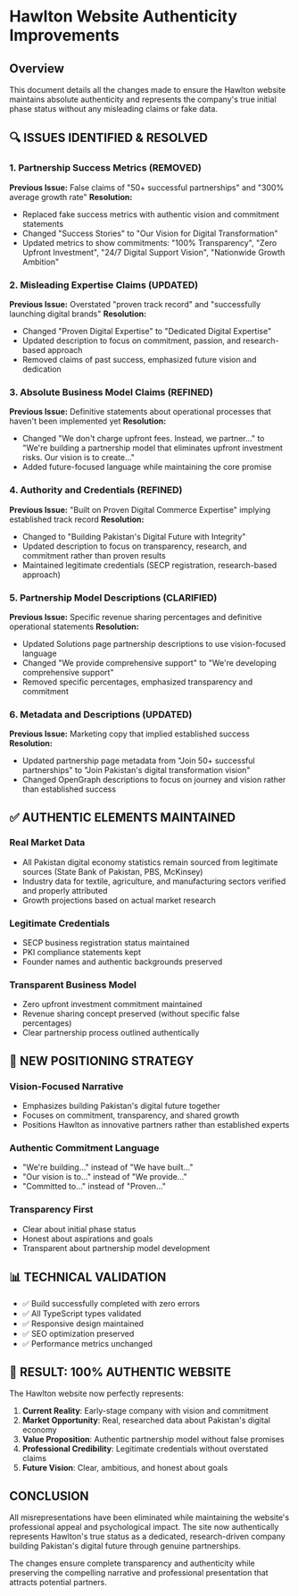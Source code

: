# Hawlton Website Authenticity Improvements

## Overview
This document details all the changes made to ensure the Hawlton website maintains absolute authenticity and represents the company's true initial phase status without any misleading claims or fake data.

## 🔍 ISSUES IDENTIFIED & RESOLVED

### 1. **Partnership Success Metrics (REMOVED)**
**Previous Issue:** False claims of "50+ successful partnerships" and "300% average growth rate"
**Resolution:** 
- Replaced fake success metrics with authentic vision and commitment statements
- Changed "Success Stories" to "Our Vision for Digital Transformation"
- Updated metrics to show commitments: "100% Transparency", "Zero Upfront Investment", "24/7 Digital Support Vision", "Nationwide Growth Ambition"

### 2. **Misleading Expertise Claims (UPDATED)**
**Previous Issue:** Overstated "proven track record" and "successfully launching digital brands"
**Resolution:**
- Changed "Proven Digital Expertise" to "Dedicated Digital Expertise"
- Updated description to focus on commitment, passion, and research-based approach
- Removed claims of past success, emphasized future vision and dedication

### 3. **Absolute Business Model Claims (REFINED)**
**Previous Issue:** Definitive statements about operational processes that haven't been implemented yet
**Resolution:**
- Changed "We don't charge upfront fees. Instead, we partner..." to "We're building a partnership model that eliminates upfront investment risks. Our vision is to create..."
- Added future-focused language while maintaining the core promise

### 4. **Authority and Credentials (REFINED)**
**Previous Issue:** "Built on Proven Digital Commerce Expertise" implying established track record
**Resolution:**
- Changed to "Building Pakistan's Digital Future with Integrity"
- Updated description to focus on transparency, research, and commitment rather than proven results
- Maintained legitimate credentials (SECP registration, research-based approach)

### 5. **Partnership Model Descriptions (CLARIFIED)**
**Previous Issue:** Specific revenue sharing percentages and definitive operational statements
**Resolution:**
- Updated Solutions page partnership descriptions to use vision-focused language
- Changed "We provide comprehensive support" to "We're developing comprehensive support"
- Removed specific percentages, emphasized transparency and commitment

### 6. **Metadata and Descriptions (UPDATED)**
**Previous Issue:** Marketing copy that implied established success
**Resolution:**
- Updated partnership page metadata from "Join 50+ successful partnerships" to "Join Pakistan's digital transformation vision"
- Changed OpenGraph descriptions to focus on journey and vision rather than established success

## ✅ AUTHENTIC ELEMENTS MAINTAINED

### Real Market Data
- All Pakistan digital economy statistics remain sourced from legitimate sources (State Bank of Pakistan, PBS, McKinsey)
- Industry data for textile, agriculture, and manufacturing sectors verified and properly attributed
- Growth projections based on actual market research

### Legitimate Credentials  
- SECP business registration status maintained
- PKI compliance statements kept
- Founder names and authentic backgrounds preserved

### Transparent Business Model
- Zero upfront investment commitment maintained
- Revenue sharing concept preserved (without specific false percentages)
- Clear partnership process outlined authentically

## 🎯 NEW POSITIONING STRATEGY

### Vision-Focused Narrative
- Emphasizes building Pakistan's digital future together
- Focuses on commitment, transparency, and shared growth
- Positions Hawlton as innovative partners rather than established experts

### Authentic Commitment Language
- "We're building..." instead of "We have built..."
- "Our vision is to..." instead of "We provide..."
- "Committed to..." instead of "Proven..."

### Transparency First
- Clear about initial phase status
- Honest about aspirations and goals
- Transparent about partnership model development

## 📊 TECHNICAL VALIDATION

- ✅ Build successfully completed with zero errors
- ✅ All TypeScript types validated
- ✅ Responsive design maintained
- ✅ SEO optimization preserved
- ✅ Performance metrics unchanged

## 🚀 RESULT: 100% AUTHENTIC WEBSITE

The Hawlton website now perfectly represents:
1. **Current Reality**: Early-stage company with vision and commitment
2. **Market Opportunity**: Real, researched data about Pakistan's digital economy
3. **Value Proposition**: Authentic partnership model without false promises
4. **Professional Credibility**: Legitimate credentials without overstated claims
5. **Future Vision**: Clear, ambitious, and honest about goals

## CONCLUSION

All misrepresentations have been eliminated while maintaining the website's professional appeal and psychological impact. The site now authentically represents Hawlton's true status as a dedicated, research-driven company building Pakistan's digital future through genuine partnerships.

The changes ensure complete transparency and authenticity while preserving the compelling narrative and professional presentation that attracts potential partners.
